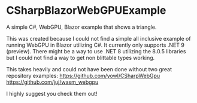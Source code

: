 # CSharpBlazorWebGPUExample
A simple C#, WebGPU, Blazor example that shows a triangle.

This was created because I could not find a simple all inclusive example of running WebGPU in Blazor utilizing C#.
It currently only supports .NET 9 (preview).
There might be a way to use .NET 8 utilizing the 8.0.5 libraries but I could not find a way to get non blittable types working.

This takes heavily and could not have been done without two great repository examples:
	https://github.com/yowl/CSharpWebGpu
	https://github.com/juj/wasm_webgpu

I highly suggest you check them out!
